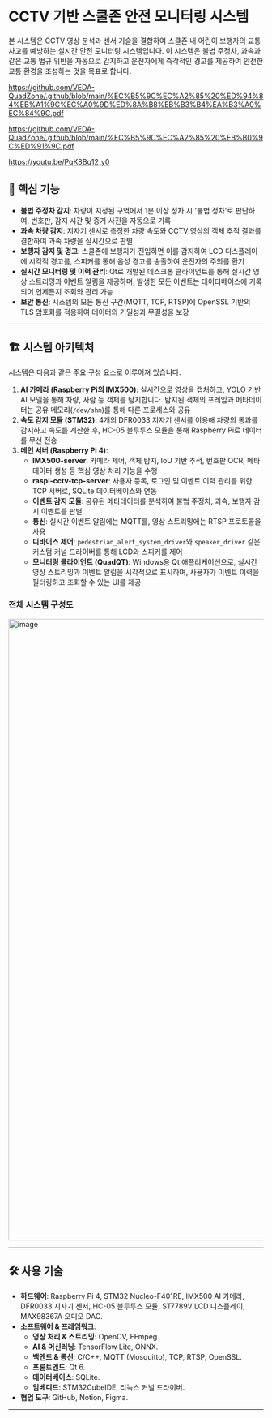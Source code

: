 # CCTV 기반 스쿨존 안전 모니터링 시스템

본 시스템은 CCTV 영상 분석과 센서 기술을 결합하여 스쿨존 내 어린이 보행자의 교통사고를 예방하는 실시간 안전 모니터링 시스템입니다. 이 시스템은 불법 주정차, 과속과 같은 교통 법규 위반을 자동으로 감지하고 운전자에게 즉각적인 경고를 제공하여 안전한 교통 환경을 조성하는 것을 목표로 합니다.

https://github.com/VEDA-QuadZone/.github/blob/main/%EC%B5%9C%EC%A2%85%20%ED%94%84%EB%A1%9C%EC%A0%9D%ED%8A%B8%EB%B3%B4%EA%B3%A0%EC%84%9C.pdf

https://github.com/VEDA-QuadZone/.github/blob/main/%EC%B5%9C%EC%A2%85%20%EB%B0%9C%ED%91%9C.pdf

https://youtu.be/PqK8Bq12_y0

## 🌟 핵심 기능

  * **불법 주정차 감지**: 차량이 지정된 구역에서 1분 이상 정차 시 '불법 정차'로 판단하여, 번호판, 감지 시간 및 증거 사진을 자동으로 기록
  * **과속 차량 감지**: 지자기 센서로 측정한 차량 속도와 CCTV 영상의 객체 추적 결과를 결합하여 과속 차량을 실시간으로 판별
  * **보행자 감지 및 경고**: 스쿨존에 보행자가 진입하면 이를 감지하여 LCD 디스플레이에 시각적 경고를, 스피커를 통해 음성 경고를 송출하여 운전자의 주의를 환기
  * **실시간 모니터링 및 이력 관리**: Qt로 개발된 데스크톱 클라이언트를 통해 실시간 영상 스트리밍과 이벤트 알림을 제공하며, 발생한 모든 이벤트는 데이터베이스에 기록되어 언제든지 조회와 관리 가능
  * **보안 통신**: 시스템의 모든 통신 구간(MQTT, TCP, RTSP)에 OpenSSL 기반의 TLS 암호화를 적용하여 데이터의 기밀성과 무결성을 보장

-----

## 🏗️ 시스템 아키텍처

시스템은 다음과 같은 주요 구성 요소로 이루어져 있습니다.

1.  **AI 카메라 (Raspberry Pi의 IMX500)**: 실시간으로 영상을 캡처하고, YOLO 기반 AI 모델을 통해 차량, 사람 등 객체를 탐지합니다. 탐지된 객체의 프레임과 메타데이터는 공유 메모리(`/dev/shm`)를 통해 다른 프로세스와 공유
2.  **속도 감지 모듈 (STM32)**: 4개의 DFR0033 지자기 센서를 이용해 차량의 통과를 감지하고 속도를 계산한 후, HC-05 블루투스 모듈을 통해 Raspberry Pi로 데이터를 무선 전송
3.  **메인 서버 (Raspberry Pi 4)**:
      * **IMX500-server**: 카메라 제어, 객체 탐지, IoU 기반 추적, 번호판 OCR, 메타데이터 생성 등 핵심 영상 처리 기능을 수행
      * **raspi-cctv-tcp-server**: 사용자 등록, 로그인 및 이벤트 이력 관리를 위한 TCP 서버로, SQLite 데이터베이스와 연동
      * **이벤트 감지 모듈**: 공유된 메타데이터를 분석하여 불법 주정차, 과속, 보행자 감지 이벤트를 판별
      * **통신**: 실시간 이벤트 알림에는 MQTT를, 영상 스트리밍에는 RTSP 프로토콜을 사용
      * **디바이스 제어**: `pedestrian_alert_system_driver`와 `speaker_driver` 같은 커스텀 커널 드라이버를 통해 LCD와 스피커를 제어
      * **모니터링 클라이언트 (QuadQT)**: Windows용 Qt 애플리케이션으로, 실시간 영상 스트리밍과 이벤트 알림을 시각적으로 표시하며, 사용자가 이벤트 이력을 필터링하고 조회할 수 있는 UI를 제공


### 전체 시스템 구성도

<img width="2158" height="1226" alt="image" src="https://github.com/user-attachments/assets/1087fe53-4ab1-44e4-9459-42431b83cd50" />


-----

## 🛠️ 사용 기술

  * **하드웨어**: Raspberry Pi 4, STM32 Nucleo-F401RE, IMX500 AI 카메라, DFR0033 지자기 센서, HC-05 블루투스 모듈, ST7789V LCD 디스플레이, MAX98367A 오디오 DAC.
  * **소프트웨어 & 프레임워크**:
      * **영상 처리 & 스트리밍**: OpenCV, FFmpeg.
      * **AI & 머신러닝**: TensorFlow Lite, ONNX.
      * **백엔드 & 통신**: C/C++, MQTT (Mosquitto), TCP, RTSP, OpenSSL.
      * **프론트엔드**: Qt 6.
      * **데이터베이스**: SQLite.
      * **임베디드**: STM32CubeIDE, 리눅스 커널 드라이버.
  * **협업 도구**: GitHub, Notion, Figma.
-----


